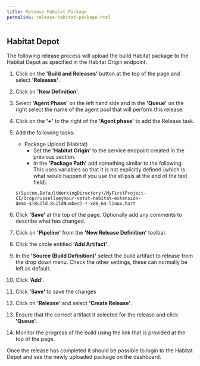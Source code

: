 ```yaml
---
title: Release Habitat Package
permalink: release-habitat-package.html
---
```


## Habitat Depot

The following release process will upload the build Habitat package to the Habitat Depot as specified in the Habitat Origin endpoint.

1. Click on the **'Build and Releases'** button at the top of the page and select **'Releases'**.
2. Click on **'New Definition'**.
3. Select **'Agent Phase'** on the left hand side and in the **'Queue'** on the right select the name of the agent pool that will perform this release.
4. Click on the **'+'** to the right of the **'Agent phase'** to add the Release task.
5. Add the following tasks:
    * Package Upload (Habitat)
      * Set the **'Habitat Origin'** to the service endpoint created in the previous section.
      * In the **'Package Path'** add something similar to the following. This uses variables so that it is not explicitly defined (which is what would happen if you use the ellipsis at the end of the text field).<br />

   `$(System.DefaultWorkingDirectory)/MyFirstProject-CI/drop/russellseymour-vstst-habitat-extension-demo-$(Build.BuildNumber)-*-x86_64-linux.hart`

6. Click **'Save'** at the top of the page. Optionally add any comments to describe what has changed.
7. Click on **'Pipeline'** from the **'New Release Definition'** toolbar.
8. Click the circle entitled **'Add Artifact'**.
9. In the **'Source (Build Definition)'** select the build artifact to release from the drop down menu. Check the other settings, these can normally be left as default.
10. Click **'Add'**.
11. Click **'Save'** to save the changes
12. Click on **'Release'** and select **'Create Release'**.
13. Ensure that the correct artifact it selected for the release and click **'Queue'**.
14. Monitor the progress of the build using the link that is provided at the top of the page.

Once the release has completed it should be possible to login to the Habitat Depot and see the newly uploaded package on the dashboard.
